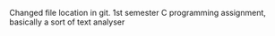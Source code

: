 Changed file location in git.
1st semester C programming assignment, basically a sort of text analyser 
